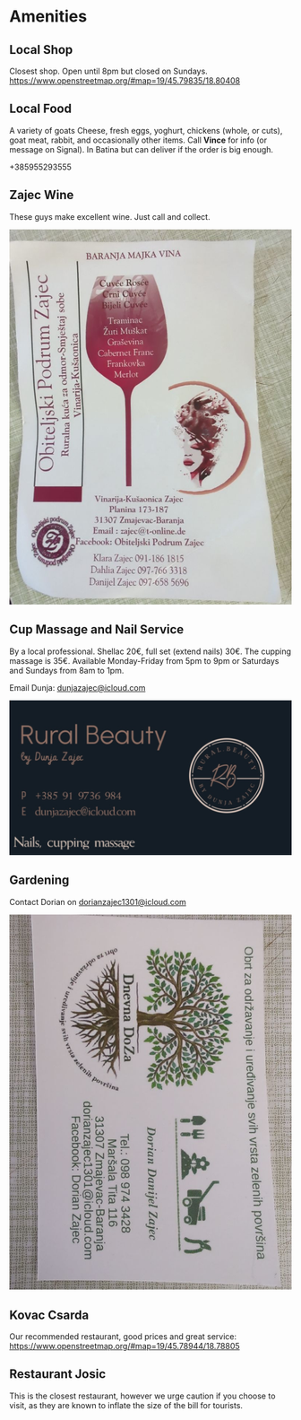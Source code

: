 # Amenities

## Local Shop

Closest shop.  Open until 8pm but closed on Sundays.  https://www.openstreetmap.org/#map=19/45.79835/18.80408

## Local Food

A variety of goats Cheese, fresh eggs, yoghurt, chickens (whole, or cuts), goat meat, rabbit, and occasionally other items.  Call **Vince** for info (or message on Signal).  In Batina but can deliver if the order is big enough.

+385955293555

## Zajec Wine

These guys make excellent wine.  Just call and collect.

![](static/assets/img/zajecwine.png)

## Cup Massage and Nail Service

By a local professional. Shellac 20€, full set (extend nails) 30€.  The cupping massage is 35€.
Available Monday-Friday from 5pm to 9pm or Saturdays and Sundays from 8am to 1pm.  

Email Dunja:  dunjazajec@icloud.com

![](static/assets/img/dunja.png)

## Gardening

Contact Dorian on dorianzajec1301@icloud.com

![](static/assets/img/gardening.png)

## Kovac Csarda

Our recommended restaurant, good prices and great service:  https://www.openstreetmap.org/#map=19/45.78944/18.78805

## Restaurant Josic

This is the closest restaurant, however we urge caution if you choose to visit, as they are known to inflate the size of the bill for tourists.

